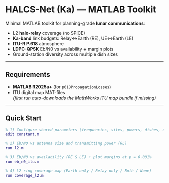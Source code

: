 # HALCS-Net (Ka) — MATLAB Toolkit

Minimal MATLAB toolkit for planning-grade **lunar communications**:
- L2 **halo-relay** coverage (no SPICE)
- **Ka-band** link budgets: Relay↔Earth (RE), UE↔Earth (LE)
- **ITU-R P.618** atmosphere
- **LDPC-QPSK** Eb/N0 vs availability + margin plots
- Ground-station diversity across multiple dish sizes

---

## Requirements
- **MATLAB R2025a+** (for `p618PropagationLosses`)
- ITU digital map MAT-files  
  *(first run auto-downloads the MathWorks ITU map bundle if missing)*

---

## Quick Start
```matlab
% 1) Configure shared parameters (frequencies, sites, powers, dishes, etc.)
edit constant.m

% 2) Eb/N0 vs antenna size and transmitting power (RL)
run l2.m

% 3) Eb/N0 vs availability (RE & LE) + plot margins at p = 0.001%
run eb_n0_itu.m

% 4) L2 ring coverage map (Earth only / Relay only / Both / None)
run coverage_l2.m

